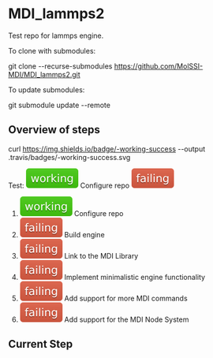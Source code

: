 # MDI_lammps2

Test repo for lammps engine.

To clone with submodules:

git clone --recurse-submodules https://github.com/MolSSI-MDI/MDI_lammps2.git

To update submodules:

git submodule update --remote

## Overview of steps

curl https://img.shields.io/badge/-working-success --output .travis/badges/-working-success.svg

Test: ![stept](.travis/badges/-working-success.svg) Configure repo ![stepf](.travis/badges/-failing-red.svg)

1. ![step1](.travis/badges/-working-success.svg) Configure repo
2. ![step2](.travis/badges/-failing-red.svg) Build engine
3. ![step3](.travis/badges/-failing-red.svg) Link to the MDI Library
4. ![step4](.travis/badges/-failing-red.svg) Implement minimalistic engine functionality
5. ![step5](.travis/badges/-failing-red.svg) Add support for more MDI commands
6. ![step6](.travis/badges/-failing-red.svg) Add support for the MDI Node System

## Current Step
